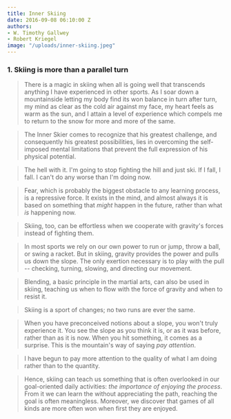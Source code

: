 ```yaml
---
title: Inner Skiing
date: 2016-09-08 06:10:00 Z
authors:
- W. Timothy Gallwey
- Robert Kriegel
image: "/uploads/inner-skiing.jpeg"
---
```


### 1. Skiing is more than a parallel turn

> There is a magic in skiing when all is going well that transcends anything I have experienced in other sports. As I soar down a mountainside letting my body find its won balance in turn after turn, my mind as clear as the cold air against my face, my heart feels as warm as the sun, and I attain a level of experience which compels me to return to the snow for more and more of the same. 

> The Inner Skier comes to recognize that his greatest challenge, and consequently his greatest possibilities, lies in overcoming the self-imposed mental limitations that prevent the full expression of his physical potential. 

> The hell with it. I'm going to stop fighting the hill and just ski. If I fall, I fall. I can't do any worse than I'm doing now. 

> Fear, which is probably the biggest obstacle to any learning process, is a repressive force. It exists in the mind, and almost always it is based on something that *might* happen in the future, rather than what *is* happening now.

> Skiing, too, can be effortless when we cooperate with gravity's forces instead of fighting them. 

> In most sports we rely on our own power to run or jump, throw a ball, or swing a racket. But in skiing, gravity provides the power and pulls us down the slope. The only exertion necessary is to play with the pull -- checking, turning, slowing, and directing our movement.  

> Blending, a basic principle in the martial arts, can also be used in skiing, teaching us when to flow with the force of gravity and when to resist it. 

> Skiing is a sport of changes; no two runs are ever the same. 

> When you have preconceived notions about a slope, you won't truly experience it. You see the slope as you think it is, or as it was before, rather than as it is now. When you hit something, it comes as a surprise. This is the mountain's way of saying *pay attention*. 

> I have begun to pay more attention to the quality of what I am doing rather than to the quantity. 

> Hence, skiing can teach us something that is often overlooked in our goal-oriented daily activities: *the importance of enjoying the process*. From it we can learn the without appreciating the path, reaching the goal is often meaningless. Moreover, we discover that games of all kinds are more often won when first they are enjoyed. 
